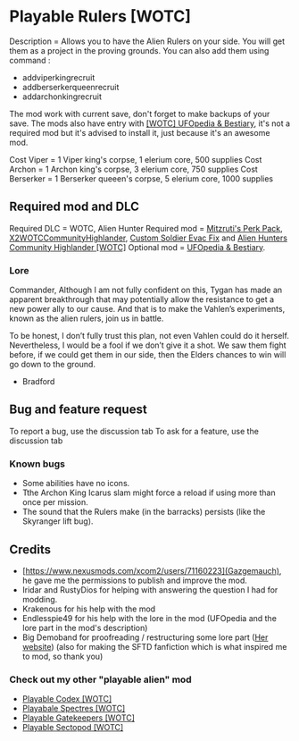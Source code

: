 # Playable Rulers [WOTC]

Description = Allows you to have the Alien Rulers on your side. You will get them as a project in the proving grounds. 
You can also add them using command : 
- addviperkingrecruit
- addberserkerqueenrecruit
- addarchonkingrecruit

The mod work with current save, don't forget to make backups of your save. The mods also have entry with [[WOTC] UFOpedia & Bestiary](https://steamcommunity.com/sharedfiles/filedetails/?id=2819129273), it's not a required mod but it's advised to install it, just because it's an awesome mod.

Cost Viper = 1 Viper king's corpse, 1 elerium core, 500 supplies
Cost Archon = 1 Archon king's corpse, 3 elerium core, 750 supplies
Cost Berserker = 1 Berserker queeen's corpse, 5 elerium core, 1000 supplies

## Required mod and DLC

Required DLC = WOTC, Alien Hunter
Required mod = [Mitzruti's Perk Pack](https://steamcommunity.com/sharedfiles/filedetails/?id=1561030099), [X2WOTCCommunityHighlander](https://steamcommunity.com/workshop/filedetails/?id=1134256495), [Custom Soldier Evac Fix](https://steamcommunity.com/sharedfiles/filedetails/?id=1124713229) and [Alien Hunters Community Highlander [WOTC]](https://steamcommunity.com/sharedfiles/filedetails/?id=2534737016)
Optional mod = [UFOpedia & Bestiary](https://steamcommunity.com/sharedfiles/filedetails/?id=2819129273).

### Lore

Commander, Although I am not fully confident on this, Tygan has made an apparent breakthrough that may potentially allow the resistance to get a new power ally to our cause. And that is to make the Vahlen’s experiments, known as the alien rulers, join us in battle.
 
To be honest, I don’t fully trust this plan, not even Vahlen could do it herself. Nevertheless, I would be a fool if we don’t give it a shot. We saw them fight before, if we could get them in our side, then the Elders chances to win will go down to the ground.
- Bradford

## Bug and feature request

To report a bug, use the discussion tab
To ask for a feature, use the discussion tab

### Known bugs

- Some abilities have no icons. 
- Tthe Archon King Icarus slam might force a reload if using more than once per mission.
- The sound that the Rulers make (in the barracks) persists (like the Skyranger lift bug).

## Credits

- [https://www.nexusmods.com/xcom2/users/71160223](Gazgemauch), he gave me the permissions to publish and improve the mod.
- Iridar and RustyDios for helping with answering the question I had for modding.
- Krakenous for his help with the mod
- Endlesspie49 for his help with the lore in the mod (UFOpedia and the lore part in the mod's description)
- Big Demoband for proofreading / restructuring some lore part ([Her website](https://bigdemoband.carrd.co/)) (also for making the SFTD fanfiction which is what inspired me to mod, so thank you)

### Check out my other "playable alien" mod

- [Playable Codex [WOTC]](https://steamcommunity.com/sharedfiles/filedetails/?id=2827187144)
- [Playabale Spectres [WOTC]](https://steamcommunity.com/sharedfiles/filedetails/?id=2826984284)
- [Playable Gatekeepers [WOTC]](https://steamcommunity.com/sharedfiles/filedetails/?id=2827217224)
- [Playable Sectopod [WOTC]](https://steamcommunity.com/sharedfiles/itemedittext/?id=2827534840)
